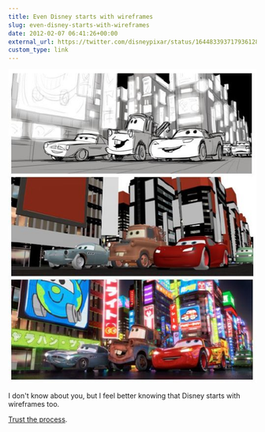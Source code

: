 ```yaml
---
title: Even Disney starts with wireframes
slug: even-disney-starts-with-wireframes
date: 2012-02-07 06:41:26+00:00
external_url: https://twitter.com/disneypixar/status/164483393717936128
custom_type: link
---
```


![Even Disney starts with wireframes](uploads/2012/02/even-disney-starts-with-wireframes.jpg)

I don't know about you, but I feel better knowing that Disney starts with wireframes too.

[Trust the process](https://twitter.com/disneypixar/status/164483393717936128).
